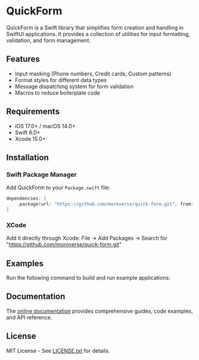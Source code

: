 # QuickForm

QuickForm is a Swift library that simplifies form creation and handling in SwiftUI applications. It provides a collection of utilities for input formatting, validation, and form management.

## Features

- Input masking (Phone numbers, Credit cards, Custom patterns)
- Format styles for different data types
- Message dispatching system for form validation
- Macros to reduce boilerplate code

## Requirements

- iOS 17.0+ / macOS 14.0+
- Swift 6.0+
- Xcode 15.0+

## Installation

### Swift Package Manager

Add QuickForm to your `Package.swift` file:

```swift
dependencies: [
    .package(url: "https://github.com/moroverse/quick-form.git", from: "0.1.0")
]
```

### XCode
Add it directly through Xcode: File → Add Packages → Search for "https://github.com/moroverse/quick-form.git"

## Examples
Run the following command to build and run example applications:

## Documentation
The  [online documentation][Documentation] provides comprehensive guides, code examples, and API reference.

## License
MIT License - See [LICENSE.txt](LICENSE.txt) for details.

[Documentation]: https://moroverse.github.io/quick-form/documentation/quickform/
